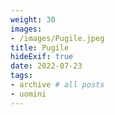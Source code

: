 ```yaml
---
weight: 30
images:
- /images/Pugile.jpeg
title: Pugile
hideExif: true
date: 2022-07-23
tags:
- archive # all posts
- uomini
---
```


